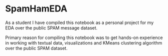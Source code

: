 SpamHamEDA
=============================
As a student I have compiled this notebook as a personal project for my EDA over the public SPAM message dataset.

Primary reason for compiling this notebook was to get hands-on experience in working with textual data, visualizations and KMeans clustering algorithm over the public SPAM dataset.
